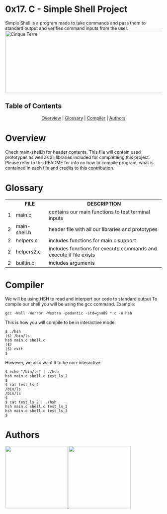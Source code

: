 <p align="center">
<h1>0x17. C - Simple Shell Project</h1>
Simple Shell is a program made to take commands and pass them to standard output and verifies command inputs from the user.

<div class="gallery">
  <a target="_blank" href="https://miro.medium.com/max/3200/0*-OOMpchdZWQZr4zw">
    <img src="https://miro.medium.com/max/3200/0*-OOMpchdZWQZr4zw" alt="Cinque Terre" width="700" height="200">
  </a>
  
</div>

<h2>Table of Contents</h2>
<p align="center">
<a href="#overview">Overview</a> | <a href="#glossary">Glossary</a> | <a href="#compiler">Compiler</a> | <a href="#authors">Authors</a>
</p>

<h1>Overview</h1>
Check main-shell.h for header contents.
This file will contain used prototypes as well as all libraries included for completeing this project. Please refer to this README for info on how to compile program, what is contained in each file and credits to this contribution.





<h1>Glossary</h1>
<table>
  <tr>
    <th></th>
    <th scope="col">FILE</th>
    <th scope="col">DESCRIPTION</th>
  </tr>

  <tr>
    <td>1</td>
    <td>main.c</td>
    <td>contains our main functions to test terminal inputs</td>
  </tr>

  <tr>
    <td>2</td>
    <td>main-shell.h</td>
    <td>header file with all our libraries and prototypes</td>
  </tr>
    
  <tr>
    <td>2</td>
    <td>helpers.c</td>
    <td>includes functions for main.c support</td>
  </tr>
  
  <tr>
    <td>2</td>
    <td>helpers2.c</td>
    <td>includes functions for execute commands and execute if file exists</td>
  </tr>
  
  <tr>
    <td>2</td>
    <td>builtin.c</td>
    <td>includes arguments</td>
  </tr>
</table>

<h1>Compiler</h1>

We will be using HSH to read and interpert our code to standard output
To compile our shell you will be using the gcc command.
Example:
```
gcc -Wall -Werror -Wextra -pedantic -std=gnu89 *.c -o hsh
```
This is how you will compile to be in interactive mode:
```
$ ./hsh
($) /bin/ls
hsh main.c shell.c
($)
($) exit
$
```
However, we also want it to be non-interactive:
```
$ echo "/bin/ls" | ./hsh
hsh main.c shell.c test_ls_2
$
$ cat test_ls_2
/bin/ls
/bin/ls
$
$ cat test_ls_2 | ./hsh
hsh main.c shell.c test_ls_2
hsh main.c shell.c test_ls_2
$
```
<h1>Authors</h1>
<a href="https://github.com/jobabyyy">
  <img src="https://avatars.githubusercontent.com/u/71939488?s=400&u=b2c4fc7cc9177cd2359dd656202e9156a350275c&v=4" width="200" height="200" />
</a>

<a href="https://github.com/hayes28">
  <img src="https://avatars.githubusercontent.com/u/107968573?v=4" width="200" height="200" />
</a>
